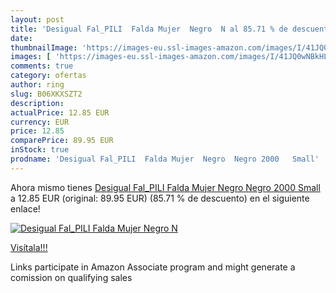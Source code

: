 ```yaml
---
layout: post
title: 'Desigual Fal_PILI  Falda Mujer  Negro  N al 85.71 % de descuento'
date: 
thumbnailImage: 'https://images-eu.ssl-images-amazon.com/images/I/41JQ0wNBkHL._SL200_.jpg'
images: [ 'https://images-eu.ssl-images-amazon.com/images/I/41JQ0wNBkHL._SL200_.jpg' ]
comments: true
category: ofertas
author: ring
slug: B06XKXSZT2
description:
actualPrice: 12.85 EUR
currency: EUR
price: 12.85
comparePrice: 89.95 EUR
inStock: true
prodname: 'Desigual Fal_PILI  Falda Mujer  Negro  Negro 2000   Small'
---
```


Ahora mismo tienes [Desigual Fal_PILI  Falda Mujer  Negro  Negro 2000   Small](https://www.amazon.es/dp/B06XKXSZT2/?tag=tolees-21) a 12.85 EUR (original: 89.95 EUR) (85.71 %  de descuento) en el siguiente enlace!

[![Desigual Fal_PILI  Falda Mujer  Negro  N](https://images-eu.ssl-images-amazon.com/images/I/41JQ0wNBkHL._SL200_.jpg)](https://www.amazon.es/dp/B06XKXSZT2/?tag=tolees-21)

[Visítala!!!](https://www.amazon.es/dp/B06XKXSZT2/?tag=tolees-21)

Links participate in Amazon Associate program and might generate a comission on qualifying sales
